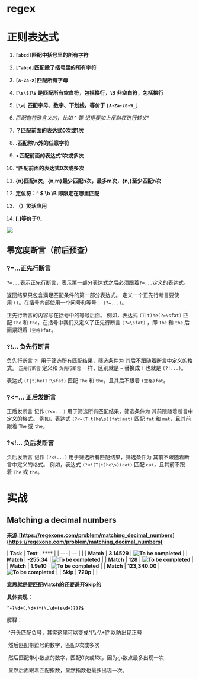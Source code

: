 # regex





# 正则表达式

1. **`[abcd]`匹配中括号里的所有字符**

2. **`[^abcd]`匹配除了括号里的所有字符**

3. **`[A-Za-z]`匹配所有字母**

4. **`[\s\S]`\s 是匹配所有空白符，包括换行，\S 非空白符，包括换行**

5. **`[\w]` 匹配字母、数字、下划线。等价于 `[A-Za-z0-9_]`**

6. **匹配有特殊含义的，比如* ^ 等 记得要加上反斜杠进行转义**

7. **？匹配前面的表达式0次或1次**

8.  **.匹配除\n外的任意字符**

9. **+匹配前面的表达式1次或多次**

10. ***匹配前面的表达式0次或多次**

11. **{n}匹配n次，{n,m}最少匹配n次，最多m次，{n,}至少匹配n次**

12. **定位符：^ $ \b \B 即限定在哪里匹配**

13. **（）灵活应用**

14. **[.]等价于\\\\.**

![](https://cdn.jsdelivr.net/gh/vllbc/img4blog//image/Pasted%20image%2020220726114527.png)

## 零宽度断言（前后预查）

### ?=...正先行断言
`?=...`表示正先行断言，表示第一部分表达式之后必须跟着`?=...`定义的表达式。

返回结果只包含满足匹配条件的第一部分表达式。 定义一个正先行断言要使用 `()`。在括号内部使用一个问号和等号： `(?=...)`。

正先行断言的内容写在括号中的等号后面。 例如，表达式 `(T|t)he(?=\sfat)` 匹配 `The` 和 `the`，在括号中我们又定义了正先行断言 `(?=\sfat)` ，即 `The` 和 `the` 后面紧跟着 `(空格)fat`。

### ?!... 负先行断言
负先行断言 `?!` 用于筛选所有匹配结果，筛选条件为 其后不跟随着断言中定义的格式。 `正先行断言` 定义和 `负先行断言` 一样，区别就是 `=` 替换成 `!` 也就是 `(?!...)`。

表达式 `(T|t)he(?!\sfat)` 匹配 `The` 和 `the`，且其后不跟着 `(空格)fat`。
### ?<=... 正后发断言

正后发断言 记作`(?<=...)` 用于筛选所有匹配结果，筛选条件为 其前跟随着断言中定义的格式。 例如，表达式 `(?<=(T|t)he\s)(fat|mat)` 匹配 `fat` 和 `mat`，且其前跟着 `The` 或 `the`。
### ?<!... 负后发断言
负后发断言 记作 `(?<!...)` 用于筛选所有匹配结果，筛选条件为 其前不跟随着断言中定义的格式。 例如，表达式 `(?<!(T|t)he\s)(cat)` 匹配 `cat`，且其前不跟着 `The` 或 `the`。

#  实战 

## Matching a decimal numbers

**来源:[https://regexone.com/problem/matching_decimal_numbers](https://regexone.com/problem/matching_decimal_numbers)**

| **Task**  | **Text**       | ****                                                         |
| --- | -- |  |
| **Match** | **3.14529**    | **![To be completed](https://regexone.com/cs/images/task_default.png)** |
| **Match** | **-255.34**    | **![To be completed](https://regexone.com/cs/images/task_default.png)** |
| **Match** | **128**        | **![To be completed](https://regexone.com/cs/images/task_default.png)** |
| **Match** | **1.9e10**     | **![To be completed](https://regexone.com/cs/images/task_default.png)** |
| **Match** | **123,340.00** | **![To be completed](https://regexone.com/cs/images/task_default.png)** |
| **Skip**  | **720p**       |                                                              |

**意思就是要匹配Match的还要避开Skip的**

**具体实现：**

**`^-?\d+(,\d+)*(\.\d+(e\d+)?)?$`**

解释：

​	^开头匹配负号，其实这里可以变成^[\\\\-\\\\+]? 以防出现正号

​	然后匹配带逗号的数字，匹配0次或多次

​	然后匹配带小数点的数字，匹配0次或1次，因为小数点最多出现一次

​	显然后面跟着匹配指数，显然指数也最多出现一次。
